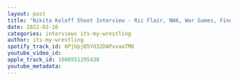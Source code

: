 ```yaml
---
layout: post
title: "Nikita Koloff Shoot Interview - Ric Flair, NWA, War Games, Finding God & More"
date: 2022-02-16
categories: interviews its-my-wrestling
author: its-my-wrestling
spotify_track_id: 6PjUpjB5Yd32DAPxvaaTM6
youtube_video_id: 
apple_track_id: 1000551295438
youtube_metadata: 
---
```

